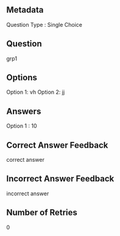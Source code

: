 ## Metadata
Question Type : Single Choice

## Question
grp1

## Options
Option 1: vh
Option 2: jj

## Answers
Option 1 : 10

## Correct Answer Feedback
correct answer

## Incorrect Answer Feedback
incorrect answer

## Number of Retries
0

